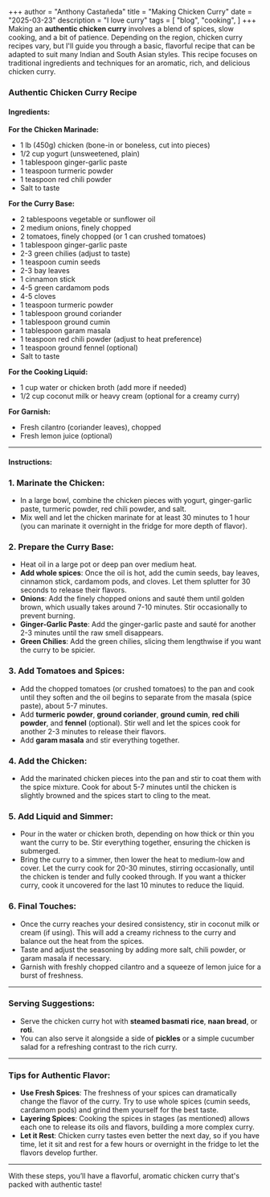 +++
author = "Anthony Castañeda"
title = "Making Chicken Curry"
date = "2025-03-23"
description = "I love curry"
tags = [
    "blog",
    "cooking",
]
+++
Making an **authentic chicken curry** involves a blend of spices, slow cooking, and a bit of patience. Depending on the region, chicken curry recipes vary, but I'll guide you through a basic, flavorful recipe that can be adapted to suit many Indian and South Asian styles. This recipe focuses on traditional ingredients and techniques for an aromatic, rich, and delicious chicken curry.

### **Authentic Chicken Curry Recipe**

#### **Ingredients:**

**For the Chicken Marinade:**

- 1 lb (450g) chicken (bone-in or boneless, cut into pieces)
- 1/2 cup yogurt (unsweetened, plain)
- 1 tablespoon ginger-garlic paste
- 1 teaspoon turmeric powder
- 1 teaspoon red chili powder
- Salt to taste

**For the Curry Base:**

- 2 tablespoons vegetable or sunflower oil
- 2 medium onions, finely chopped
- 2 tomatoes, finely chopped (or 1 can crushed tomatoes)
- 1 tablespoon ginger-garlic paste
- 2-3 green chilies (adjust to taste)
- 1 teaspoon cumin seeds
- 2-3 bay leaves
- 1 cinnamon stick
- 4-5 green cardamom pods
- 4-5 cloves
- 1 teaspoon turmeric powder
- 1 tablespoon ground coriander
- 1 tablespoon ground cumin
- 1 tablespoon garam masala
- 1 teaspoon red chili powder (adjust to heat preference)
- 1 teaspoon ground fennel (optional)
- Salt to taste

**For the Cooking Liquid:**

- 1 cup water or chicken broth (add more if needed)
- 1/2 cup coconut milk or heavy cream (optional for a creamy curry)
  
**For Garnish:**

- Fresh cilantro (coriander leaves), chopped
- Fresh lemon juice (optional)

---

#### **Instructions:**

### **1. Marinate the Chicken:**

- In a large bowl, combine the chicken pieces with yogurt, ginger-garlic paste, turmeric powder, red chili powder, and salt.
- Mix well and let the chicken marinate for at least 30 minutes to 1 hour (you can marinate it overnight in the fridge for more depth of flavor).

### **2. Prepare the Curry Base:**

- Heat oil in a large pot or deep pan over medium heat.
- **Add whole spices**: Once the oil is hot, add the cumin seeds, bay leaves, cinnamon stick, cardamom pods, and cloves. Let them splutter for 30 seconds to release their flavors.
- **Onions**: Add the finely chopped onions and sauté them until golden brown, which usually takes around 7-10 minutes. Stir occasionally to prevent burning.
- **Ginger-Garlic Paste**: Add the ginger-garlic paste and sauté for another 2-3 minutes until the raw smell disappears.
- **Green Chilies**: Add the green chilies, slicing them lengthwise if you want the curry to be spicier.

### **3. Add Tomatoes and Spices:**

- Add the chopped tomatoes (or crushed tomatoes) to the pan and cook until they soften and the oil begins to separate from the masala (spice paste), about 5-7 minutes.
- Add **turmeric powder**, **ground coriander**, **ground cumin**, **red chili powder**, and **fennel** (optional). Stir well and let the spices cook for another 2-3 minutes to release their flavors.
- Add **garam masala** and stir everything together.

### **4. Add the Chicken:**

- Add the marinated chicken pieces into the pan and stir to coat them with the spice mixture. Cook for about 5-7 minutes until the chicken is slightly browned and the spices start to cling to the meat.

### **5. Add Liquid and Simmer:**

- Pour in the water or chicken broth, depending on how thick or thin you want the curry to be. Stir everything together, ensuring the chicken is submerged.
- Bring the curry to a simmer, then lower the heat to medium-low and cover. Let the curry cook for 20-30 minutes, stirring occasionally, until the chicken is tender and fully cooked through. If you want a thicker curry, cook it uncovered for the last 10 minutes to reduce the liquid.
  
### **6. Final Touches:**

- Once the curry reaches your desired consistency, stir in coconut milk or cream (if using). This will add a creamy richness to the curry and balance out the heat from the spices.
- Taste and adjust the seasoning by adding more salt, chili powder, or garam masala if necessary.
- Garnish with freshly chopped cilantro and a squeeze of lemon juice for a burst of freshness.

---

### **Serving Suggestions:**

- Serve the chicken curry hot with **steamed basmati rice**, **naan bread**, or **roti**.
- You can also serve it alongside a side of **pickles** or a simple cucumber salad for a refreshing contrast to the rich curry.

---

### **Tips for Authentic Flavor:**

- **Use Fresh Spices**: The freshness of your spices can dramatically change the flavor of the curry. Try to use whole spices (cumin seeds, cardamom pods) and grind them yourself for the best taste.
- **Layering Spices**: Cooking the spices in stages (as mentioned) allows each one to release its oils and flavors, building a more complex curry.
- **Let it Rest**: Chicken curry tastes even better the next day, so if you have time, let it sit and rest for a few hours or overnight in the fridge to let the flavors develop further.

---

With these steps, you’ll have a flavorful, aromatic chicken curry that's packed with authentic taste!
